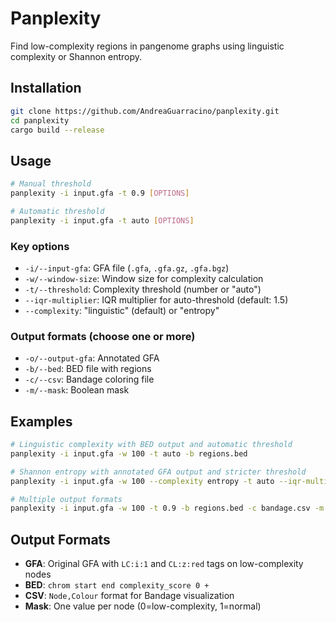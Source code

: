 # Panplexity

Find low-complexity regions in pangenome graphs using linguistic complexity or Shannon entropy.

## Installation

```bash
git clone https://github.com/AndreaGuarracino/panplexity.git
cd panplexity
cargo build --release
```

## Usage

```bash
# Manual threshold
panplexity -i input.gfa -t 0.9 [OPTIONS]

# Automatic threshold
panplexity -i input.gfa -t auto [OPTIONS]
```

### Key options
- `-i/--input-gfa`: GFA file (`.gfa`, `.gfa.gz`, `.gfa.bgz`)
- `-w/--window-size`: Window size for complexity calculation
- `-t/--threshold`: Complexity threshold (number or "auto")
- `--iqr-multiplier`: IQR multiplier for auto-threshold (default: 1.5)
- `--complexity`: "linguistic" (default) or "entropy"

### Output formats (choose one or more)

- `-o/--output-gfa`: Annotated GFA
- `-b/--bed`: BED file with regions
- `-c/--csv`: Bandage coloring file
- `-m/--mask`: Boolean mask

## Examples

```bash
# Linguistic complexity with BED output and automatic threshold
panplexity -i input.gfa -w 100 -t auto -b regions.bed

# Shannon entropy with annotated GFA output and stricter threshold
panplexity -i input.gfa -w 100 --complexity entropy -t auto --iqr-multiplier 3.0 -o output.gfa

# Multiple output formats
panplexity -i input.gfa -w 100 -t 0.9 -b regions.bed -c bandage.csv -m mask.txt
```

## Output Formats

- **GFA**: Original GFA with `LC:i:1` and `CL:z:red` tags on low-complexity nodes
- **BED**: `chrom start end complexity_score 0 +`
- **CSV**: `Node,Colour` format for Bandage visualization
- **Mask**: One value per node (0=low-complexity, 1=normal)
